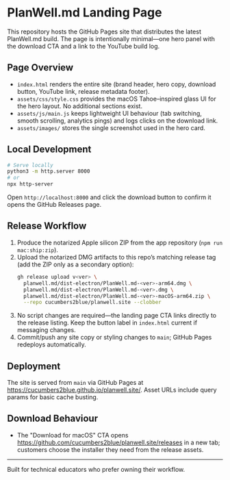 # PlanWell.md Landing Page

This repository hosts the GitHub Pages site that distributes the latest PlanWell.md build. The page is intentionally minimal—one hero panel with the download CTA and a link to the YouTube build log.

## Page Overview

- `index.html` renders the entire site (brand header, hero copy, download button, YouTube link, release metadata footer).
- `assets/css/style.css` provides the macOS Tahoe–inspired glass UI for the hero layout. No additional sections exist.
- `assets/js/main.js` keeps lightweight UI behaviour (tab switching, smooth scrolling, analytics pings) and logs clicks on the download link.
- `assets/images/` stores the single screenshot used in the hero card.

## Local Development

```bash
# Serve locally
python3 -m http.server 8000
# or
npx http-server
```

Open `http://localhost:8000` and click the download button to confirm it opens the GitHub Releases page.

## Release Workflow

1. Produce the notarized Apple silicon ZIP from the app repository (`npm run mac:ship:zip`).
2. Upload the notarized DMG artifacts to this repo’s matching release tag (add the ZIP only as a secondary option):
   ```bash
   gh release upload v<ver> \
     planwell.md/dist-electron/PlanWell.md-<ver>-arm64.dmg \
     planwell.md/dist-electron/PlanWell.md-<ver>.dmg \
     planwell.md/dist-electron/PlanWell.md-<ver>-macOS-arm64.zip \
     --repo cucumbers2blue/planwell.site --clobber
   ```
3. No script changes are required—the landing page CTA links directly to the release listing. Keep the button label in `index.html` current if messaging changes.
4. Commit/push any site copy or styling changes to `main`; GitHub Pages redeploys automatically.

## Deployment

The site is served from `main` via GitHub Pages at https://cucumbers2blue.github.io/planwell.site/. Asset URLs include query params for basic cache busting.

## Download Behaviour

- The "Download for macOS" CTA opens https://github.com/cucumbers2blue/planwell.site/releases in a new tab; customers choose the installer they need from the release assets.

---

Built for technical educators who prefer owning their workflow.

